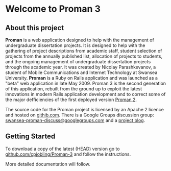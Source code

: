 # Welcome to Proman 3

## About this project

__Proman__ is a web application designed to help with the management of undergraduate dissertation projects. It is designed to help with the gathering of project descriptions from academic staff, student selection of projects from the annually published list, allocation of projects to students, and the ongoing management of undergraduate dissertation projects through the academic year. It was created by Nicolay Parashkevanov, a student of Mobile Communications and Internet Technology at Swansea University. __Proman__ is a Ruby on Rails application and was launched as a "beta" web application in late May 2009. Proman 3 is the second generation of this application, rebuilt from the ground up to exploit the latest innovations in modern Rails application development and to correct some of the major defficiencies of the first deployed version [Proman 2](http://github.com/cpjobling/Proman2).

The source code for the Proman project is licensed by an Apache 2 licence and hosted on  [githib.com](http://github.com/cpjobling/Proman-3). There is a Google Groups discussion group: [swansea-proman-discuss@googlegroups.com](http://groups.google.com/group/swansea-proman-discuss) and a [project blog](http://promanman.blogspot.com/).

## Getting Started

To download a copy of the latest (HEAD) version go to [github.com/cpjobling/Proman-3](http://github.com/cpjobling/Proman-3) and follow the instructions.

More detailed documentation will follow.


